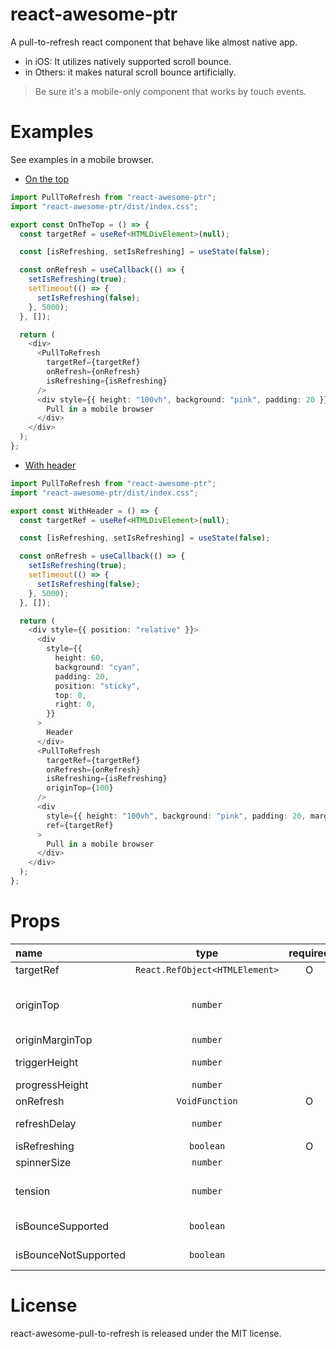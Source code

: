 # react-awesome-ptr

A pull-to-refresh react component that behave like almost native app.

- in iOS: It utilizes natively supported scroll bounce.
- in Others: it makes natural scroll bounce artificially.

> Be sure it's a mobile-only component that works by touch events.

# Examples

See examples in a mobile browser.

- [On the top](https://eunvanz.github.io/react-awesome-ptr/?path=/story/pulltorefresh--on-the-top)

```typescript
import PullToRefresh from "react-awesome-ptr";
import "react-awesome-ptr/dist/index.css";

export const OnTheTop = () => {
  const targetRef = useRef<HTMLDivElement>(null);

  const [isRefreshing, setIsRefreshing] = useState(false);

  const onRefresh = useCallback(() => {
    setIsRefreshing(true);
    setTimeout(() => {
      setIsRefreshing(false);
    }, 5000);
  }, []);

  return (
    <div>
      <PullToRefresh
        targetRef={targetRef}
        onRefresh={onRefresh}
        isRefreshing={isRefreshing}
      />
      <div style={{ height: "100vh", background: "pink", padding: 20 }} ref={targetRef}>
        Pull in a mobile browser
      </div>
    </div>
  );
};
```

- [With header](https://eunvanz.github.io/react-awesome-ptr/?path=/story/pulltorefresh--with-header)

```typescript
import PullToRefresh from "react-awesome-ptr";
import "react-awesome-ptr/dist/index.css";

export const WithHeader = () => {
  const targetRef = useRef<HTMLDivElement>(null);

  const [isRefreshing, setIsRefreshing] = useState(false);

  const onRefresh = useCallback(() => {
    setIsRefreshing(true);
    setTimeout(() => {
      setIsRefreshing(false);
    }, 5000);
  }, []);

  return (
    <div style={{ position: "relative" }}>
      <div
        style={{
          height: 60,
          background: "cyan",
          padding: 20,
          position: "sticky",
          top: 0,
          right: 0,
        }}
      >
        Header
      </div>
      <PullToRefresh
        targetRef={targetRef}
        onRefresh={onRefresh}
        isRefreshing={isRefreshing}
        originTop={100}
      />
      <div
        style={{ height: "100vh", background: "pink", padding: 20, marginTop: 100 }}
        ref={targetRef}
      >
        Pull in a mobile browser
      </div>
    </div>
  );
};
```

# Props

| name                 |              type              | required | default | description                                                                                                                                      |
| :------------------- | :----------------------------: | :------: | :-----: | :----------------------------------------------------------------------------------------------------------------------------------------------- |
| targetRef            | `React.RefObject<HTMLElement>` |    O     |         | target element to pull                                                                                                                           |
| originTop            |            `number`            |          |   `0`   | top of the target where pull-to-refresh starts (based on (clientRects)[https://developer.mozilla.org/en-US/docs/Web/API/Element/getClientRects]) |
| originMarginTop      |            `number`            |          |   `0`   | original margin of the target                                                                                                                    |
| triggerHeight        |            `number`            |          |  `80`   | the height(distance) at which pull-to-refresh is triggered                                                                                       |
| progressHeight       |            `number`            |          |  `50`   | height to keep during refresh                                                                                                                    |
| onRefresh            |         `VoidFunction`         |    O     |         | callback to refresh                                                                                                                              |
| refreshDelay         |            `number`            |          |   `0`   | If refresh time is too short to show indicator, use this prop to delay.                                                                          |
| isRefreshing         |           `boolean`            |    O     |         | Pass `true` during refresh.                                                                                                                      |
| spinnerSize          |            `number`            |          |  `32`   | size of spinner in pixel                                                                                                                         |
| tension              |            `number`            |          |  `0.8`  | value of artificial tension. set under 1, 0 is the most powerful tension. (0.85 ~ 0.75 is appropriate)                                           |
| isBounceSupported    |           `boolean`            |          |         | Set if native scroll bounce is supported not in iOS                                                                                              |
| isBounceNotSupported |           `boolean`            |          |         | Set if native scroll bounce is not supported in iOS                                                                                              |

# License

react-awesome-pull-to-refresh is released under the MIT license.
